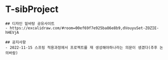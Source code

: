 # T-sibProject 

```
## 디자인 밑바탕 공유사이트
- https://excalidraw.com/#room=00ef69f7e925ba86e8b9,dVouyuSet-ZOZIE-hHEVjA
```

```
## 공지사항
- 2022-11-15 스프링 적용과정에서 프로젝트를 재 생성해야하나라는 의문이 생겼다(추후 논의바람)
```
